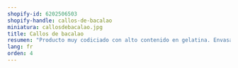 ```yaml
---
shopify-id: 6202506503
shopify-handle: callos-de-bacalao
miniatura: callosdebacalao.jpg
title: Callos de bacalao
resumen: "Producto muy codiciado con alto contenido en gelatina. Envasado: bandeja de 1 kg aprox."
lang: fr
orden: 4
---
```


